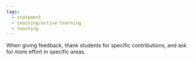 ```yaml
---
tags:
  - statement
  - teaching/active-learning
  - teaching
---
```

When giving feedback, thank students for specific contributions, and ask for more effort in specific areas.